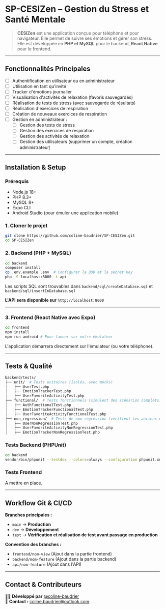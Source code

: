 # SP-CESIZen – Gestion du Stress et Santé Mentale

> **CESIZen** est une application conçue pour téléphone et pour navigateur. Elle permet de suivre ses émotions et gérer son stress. Elle est développée en **PHP et MySQL** pour le backend, **React Native** pour le frontend.

---

## Fonctionnalités Principales

- [ ] Authentification en utilisateur ou en administrateur
- [ ] Utilisation en tant qu'invité
- [ ] Tracker d'émotions journalier
- [ ] Visualisation d'activités de relaxation (favoris sauvegardés)
- [ ] Réalisation de tests de stress (avec sauvegarde de résultats)
- [ ] Réalisation d'exercices de respiration
- [ ] Création de nouveaux exercices de respiration
- [ ] Gestion en administrateur :
  - [ ] Gestion des tests de stress
  - [ ] Gestion des exercices de respiration
  - [ ] Gestion des activités de relaxation
  - [ ] Gestion des utilisateurs (supprimer un compte, création administrateur)

---

## Installation & Setup

### Prérequis

- Node.js 18+
- PHP 8.3+
- MySQL 8+
- Expo CLI
- Android Studio (pour émuler une application mobile)

### 1. Cloner le projet

```bash
git clone https://github.com/coline-baudrier/SP-CESIZen.git
cd SP-CESIZen
```

### 2. Backend (PHP + MySQL)

```bash
cd backend
composer install
cp .env.example .env  # Configurer la BDD et la secret key
php -S localhost:8000 -t api
```

Les scripts SQL sont trouvables dans `backend/sql/createDatabase.sql` et `backend/sql/insertInDatabase.sql`

**L'API sera disponible sur** `http://localhost:8000`

---

### 3. Frontend (React Native avec Expo)

```bash
cd frontend
npm install
npm run android # Pour lancer sur votre émulateur
```

L'application démarrera directement sur l'émulateur (ou votre téléphone).

---

## Tests & Qualité

```bash
backend/tests/
├── unit/  # Tests unitaires (isolés, avec mocks)
│   ├── UserTest.php
│   ├── EmotionTrackerTest.php
│   ├── UserFavoriteActivityTest.php
├── functional/  # Tests fonctionnels (simulent des scénarios complets)
│   ├── AuthFunctionalTest.php
│   ├── EmotionTrackerFunctionalTest.php
│   ├── UserFavoriteActivityFunctionalTest.php
├── non_regression/  # Tests de non-régression (vérifient les anciens comportements)
│   ├── UserNonRegressionTest.php
│   ├── UserFavoriteActivityNonRegressionTest.php
│   ├── EmotionTrackerNonRegressionTest.php
```

### Tests Backend (PHPUnit)

```bash
cd backend
vendor/bin/phpunit --testdox --colors=always --configuration phpunit.xml
```

### Tests Frontend

A mettre en place.

---

## Workflow Git & CI/CD

**Branches principales :**

- `main` → **Production**
- `dev` → **Développement**
- `test` → **Vérification et réalisation de test avant passage en production**

**Convention des branches :**

- `frontend/nom-view` (Ajout dans la partie frontend)
- `backend/nom-feature` (Ajout dans la partie backend)
- `api/nom-feature` (Ajout dans l'API)

---

## Contact & Contributeurs

👩‍💻 **Développé par** [@coline-baudrier](https://github.com/coline-baudrier)  
📩 **Contact :** coline.baudrier@outlook.com
